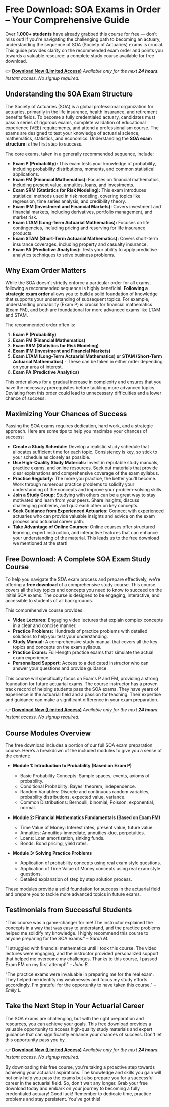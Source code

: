 # Free Download: SOA Exams in Order – Your Comprehensive Guide

Over **1,000+ students** have already grabbed this course for free — don’t miss out! If you're navigating the challenging path to becoming an actuary, understanding the sequence of SOA (Society of Actuaries) exams is crucial. This guide provides clarity on the recommended exam order and points you towards a valuable resource: a complete study course available for free download.

👉 [**Download Now (Limited Access)**](https://udemywork.com/soa-exams-in-order)
_Available only for the next **24 hours**. Instant access. No signup required._

## Understanding the SOA Exam Structure

The Society of Actuaries (SOA) is a global professional organization for actuaries, primarily in the life insurance, health insurance, and retirement benefits fields. To become a fully credentialed actuary, candidates must pass a series of rigorous exams, complete validation of educational experience (VEE) requirements, and attend a professionalism course. The exams are designed to test your knowledge of actuarial science, mathematics, statistics, and economics. Understanding the **SOA exam structure** is the first step to success.

The core exams, taken in a generally recommended sequence, include:

*   **Exam P (Probability):** This exam tests your knowledge of probability, including probability distributions, moments, and common statistical applications.
*   **Exam FM (Financial Mathematics):** Focuses on financial mathematics, including present value, annuities, loans, and investments.
*   **Exam SRM (Statistics for Risk Modeling):** This exam introduces statistical methods used in risk modeling, covering topics like regression, time series analysis, and credibility theory.
*   **Exam IFM (Investment and Financial Markets):** Covers investment and financial markets, including derivatives, portfolio management, and market risk.
*   **Exam LTAM (Long-Term Actuarial Mathematics):** Focuses on life contingencies, including pricing and reserving for life insurance products.
*   **Exam STAM (Short-Term Actuarial Mathematics):** Covers short-term insurance coverages, including property and casualty insurance.
*   **Exam PA (Predictive Analytics):** Tests your ability to apply predictive analytics techniques to solve business problems.

## Why Exam Order Matters

While the SOA doesn't strictly enforce a particular order for all exams, following a recommended sequence is highly beneficial. **Following a strategic exam order** allows you to build a solid foundation of knowledge that supports your understanding of subsequent topics. For example, understanding probability (Exam P) is crucial for financial mathematics (Exam FM), and both are foundational for more advanced exams like LTAM and STAM.

The recommended order often is:

1.  **Exam P (Probability)**
2.  **Exam FM (Financial Mathematics)**
3.  **Exam SRM (Statistics for Risk Modeling)**
4.  **Exam IFM (Investment and Financial Markets)**
5.  **Exam LTAM (Long-Term Actuarial Mathematics) or STAM (Short-Term Actuarial Mathematics)** - These can be taken in either order depending on your area of interest.
6.  **Exam PA (Predictive Analytics)**

This order allows for a gradual increase in complexity and ensures that you have the necessary prerequisites before tackling more advanced topics. Deviating from this order could lead to unnecessary difficulties and a lower chance of success.

## Maximizing Your Chances of Success

Passing the SOA exams requires dedication, hard work, and a strategic approach. Here are some tips to help you maximize your chances of success:

*   **Create a Study Schedule:** Develop a realistic study schedule that allocates sufficient time for each topic. Consistency is key, so stick to your schedule as closely as possible.
*   **Use High-Quality Study Materials:** Invest in reputable study manuals, practice exams, and online resources. Seek out materials that provide clear explanations and comprehensive coverage of the exam syllabus.
*   **Practice Regularly:** The more you practice, the better you'll become. Work through numerous practice problems to solidify your understanding of the concepts and improve your problem-solving skills.
*   **Join a Study Group:** Studying with others can be a great way to stay motivated and learn from your peers. Share insights, discuss challenging problems, and quiz each other on key concepts.
*   **Seek Guidance from Experienced Actuaries:** Connect with experienced actuaries who can provide valuable insights and advice on the exam process and actuarial career path.
*   **Take Advantage of Online Courses:** Online courses offer structured learning, expert instruction, and interactive features that can enhance your understanding of the material. This leads us to the free download we mentioned at the start!

## Free Download: A Complete SOA Exam Study Course

To help you navigate the SOA exam process and prepare effectively, we're offering a **free download** of a comprehensive study course. This course covers all the key topics and concepts you need to know to succeed on the initial SOA exams. The course is designed to be engaging, interactive, and accessible to students of all backgrounds.

This comprehensive course provides:

*   **Video Lectures:** Engaging video lectures that explain complex concepts in a clear and concise manner.
*   **Practice Problems:** Hundreds of practice problems with detailed solutions to help you test your understanding.
*   **Study Manual:** A comprehensive study manual that covers all the key topics and concepts on the exam syllabus.
*   **Practice Exams:** Full-length practice exams that simulate the actual exam experience.
*   **Personalized Support:** Access to a dedicated instructor who can answer your questions and provide guidance.

This course will specifically focus on Exams P and FM, providing a strong foundation for future actuarial exams. The course instructor has a proven track record of helping students pass the SOA exams. They have years of experience in the actuarial field and a passion for teaching. Their expertise and guidance can make a significant difference in your exam preparation.

👉 [**Download Now (Limited Access)**](https://udemywork.com/soa-exams-in-order)
_Available only for the next **24 hours**. Instant access. No signup required._

## Course Modules Overview

The free download includes a portion of our full SOA exam preparation course. Here’s a breakdown of the included modules to give you a sense of the content:

*   **Module 1: Introduction to Probability (Based on Exam P)**

    *   Basic Probability Concepts: Sample spaces, events, axioms of probability.
    *   Conditional Probability: Bayes' theorem, independence.
    *   Random Variables: Discrete and continuous random variables, probability distributions, expected value, variance.
    *   Common Distributions: Bernoulli, binomial, Poisson, exponential, normal.
*   **Module 2: Financial Mathematics Fundamentals (Based on Exam FM)**

    *   Time Value of Money: Interest rates, present value, future value.
    *   Annuities: Annuities-immediate, annuities-due, perpetuities.
    *   Loans: Loan amortization, sinking funds.
    *   Bonds: Bond pricing, yield rates.
*   **Module 3: Solving Practice Problems**

    *   Application of probability concepts using real exam style questions.
    *   Application of Time Value of Money concepts using real exam style questions.
    *   Detailed explanation of step by step solution process.

These modules provide a solid foundation for success in the actuarial field and prepare you to tackle more advanced topics in future exams.

## Testimonials from Successful Students

"This course was a game-changer for me! The instructor explained the concepts in a way that was easy to understand, and the practice problems helped me solidify my knowledge. I highly recommend this course to anyone preparing for the SOA exams." – *Sarah M.*

"I struggled with financial mathematics until I took this course. The video lectures were engaging, and the instructor provided personalized support that helped me overcome my challenges. Thanks to this course, I passed Exam FM on my first attempt!" – *John B.*

"The practice exams were invaluable in preparing me for the real exam. They helped me identify my weaknesses and focus my study efforts accordingly. I'm grateful for the opportunity to have taken this course." – *Emily L.*

## Take the Next Step in Your Actuarial Career

The SOA exams are challenging, but with the right preparation and resources, you can achieve your goals. This free download provides a valuable opportunity to access high-quality study materials and expert guidance that can significantly enhance your chances of success. Don't let this opportunity pass you by.

👉 [**Download Now (Limited Access)**](https://udemywork.com/soa-exams-in-order)
_Available only for the next **24 hours**. Instant access. No signup required._

By downloading this free course, you're taking a proactive step towards achieving your actuarial aspirations. The knowledge and skills you gain will not only help you pass the exams but also prepare you for a successful career in the actuarial field. So, don't wait any longer. Grab your free download today and embark on your journey to becoming a fully credentialed actuary! Good luck! Remember to dedicate time, practice problems and stay persistent. You've got this!
